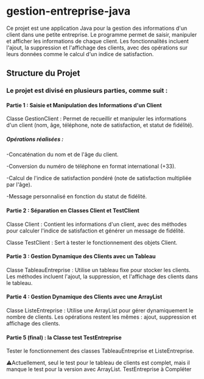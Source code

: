 # gestion-entreprise-java

Ce projet est une application Java pour la gestion des informations d'un client dans une petite entreprise. Le programme permet de saisir, manipuler et afficher les informations de chaque client. Les fonctionnalités incluent l'ajout, la suppression et l'affichage des clients, avec des opérations sur leurs données comme le calcul d'un indice de satisfaction.

## Structure du Projet

### Le projet est divisé en plusieurs parties, comme suit :

#### Partie 1 : Saisie et Manipulation des Informations d'un Client
Classe GestionClient : Permet de recueillir et manipuler les informations d'un client (nom, âge, téléphone, note de satisfaction, et statut de fidélité).
##### Opérations réalisées :
-Concaténation du nom et de l'âge du client.

-Conversion du numéro de téléphone en format international (+33).

-Calcul de l'indice de satisfaction pondéré (note de satisfaction multipliée par l'âge).

-Message personnalisé en fonction du statut de fidélité.

#### Partie 2 : Séparation en Classes Client et TestClient
Classe Client : Contient les informations d'un client, avec des méthodes pour calculer l'indice de satisfaction et générer un message de fidélité.

Classe TestClient : Sert à tester le fonctionnement des objets Client.

#### Partie 3 : Gestion Dynamique des Clients avec un Tableau
Classe TableauEntreprise : Utilise un tableau fixe pour stocker les clients. Les méthodes incluent l'ajout, la suppression, et l'affichage des clients dans le tableau.

#### Partie 4 : Gestion Dynamique des Clients avec une ArrayList
Classe ListeEntreprise : Utilise une ArrayList pour gérer dynamiquement le nombre de clients. Les opérations restent les mêmes : ajout, suppression et affichage des clients.

#### Partie 5 (final) : la Classe test TestEntreprise
Tester le fonctionnement des classes TableauEntreprise et ListeEntreprise.

⚠️Actuellement, seul le test pour le tableau de clients est complet, mais il manque le test pour la version avec ArrayList.
TestEntreprise à Compléter
